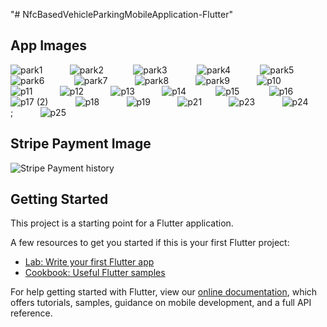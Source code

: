 "# NfcBasedVehicleParkingMobileApplication-Flutter" 


## App Images

![park1](https://user-images.githubusercontent.com/57071901/83603232-7fb8a300-a58d-11ea-8c86-a3e480bef44c.png)&nbsp;&nbsp;&nbsp;&nbsp;&nbsp;&nbsp;&nbsp;&nbsp;&nbsp;&nbsp;
![park2](https://user-images.githubusercontent.com/57071901/83603251-8ba46500-a58d-11ea-9e63-f6d0b7605c8a.png) &nbsp;&nbsp;&nbsp;&nbsp;&nbsp;&nbsp;&nbsp;&nbsp;&nbsp;&nbsp;
![park3](https://user-images.githubusercontent.com/57071901/83603266-95c66380-a58d-11ea-8ddb-af287943ca58.png) &nbsp;&nbsp;&nbsp;&nbsp;&nbsp;&nbsp;&nbsp;&nbsp;&nbsp;&nbsp;
![park4](https://user-images.githubusercontent.com/57071901/83603295-9eb73500-a58d-11ea-8b13-85256bfd8480.png) &nbsp;&nbsp;&nbsp;&nbsp;&nbsp;&nbsp;&nbsp;&nbsp;&nbsp;&nbsp;
![park5](https://user-images.githubusercontent.com/57071901/83603312-a7a80680-a58d-11ea-9c47-0affe1af29b6.png)&nbsp;&nbsp;&nbsp;&nbsp;&nbsp;&nbsp;&nbsp;&nbsp;&nbsp;&nbsp;
![park6](https://user-images.githubusercontent.com/57071901/83603332-b098d800-a58d-11ea-9cdd-560c12e13990.png) &nbsp;&nbsp;&nbsp;&nbsp;&nbsp;&nbsp;&nbsp;&nbsp;&nbsp;&nbsp;
![park7](https://user-images.githubusercontent.com/57071901/83603349-b7274f80-a58d-11ea-8085-adfc5157351e.png)&nbsp;&nbsp;&nbsp;&nbsp;&nbsp;&nbsp;&nbsp;&nbsp;&nbsp;&nbsp;
![park8](https://user-images.githubusercontent.com/57071901/83603369-bd1d3080-a58d-11ea-8752-492a68722c35.png)&nbsp;&nbsp;&nbsp;&nbsp;&nbsp;&nbsp;&nbsp;&nbsp;&nbsp;&nbsp;
![park9](https://user-images.githubusercontent.com/57071901/83603376-c3131180-a58d-11ea-874c-660b418df996.PNG)&nbsp;&nbsp;&nbsp;&nbsp;&nbsp;&nbsp;&nbsp;&nbsp;&nbsp;&nbsp;
![p10](https://user-images.githubusercontent.com/57071901/83603385-c8705c00-a58d-11ea-85b1-54eba21dc7cc.png)&nbsp;&nbsp;&nbsp;&nbsp;&nbsp;&nbsp;&nbsp;&nbsp;&nbsp;&nbsp;
![p11](https://user-images.githubusercontent.com/57071901/83603395-cd351000-a58d-11ea-9ccd-0b97e2e5636c.png)&nbsp;&nbsp;&nbsp;&nbsp;&nbsp;&nbsp;&nbsp;&nbsp;&nbsp;&nbsp;
![p12](https://user-images.githubusercontent.com/57071901/83603406-d1612d80-a58d-11ea-8a27-6c37995c4b3b.png)&nbsp;&nbsp;&nbsp;&nbsp;&nbsp;&nbsp;&nbsp;&nbsp;&nbsp;&nbsp;
![p13](https://user-images.githubusercontent.com/57071901/83603428-d7efa500-a58d-11ea-88c5-e429da3e2cde.png)&nbsp;&nbsp;&nbsp;&nbsp;&nbsp;&nbsp;&nbsp;&nbsp;&nbsp;&nbsp;
![p14](https://user-images.githubusercontent.com/57071901/83603586-22712180-a58e-11ea-9cc2-95f1739710e7.PNG) &nbsp;&nbsp;&nbsp;&nbsp;&nbsp;&nbsp;&nbsp;&nbsp;&nbsp;&nbsp;
![p15](https://user-images.githubusercontent.com/57071901/83603604-27ce6c00-a58e-11ea-8b26-a56301ce6ec2.png) &nbsp;&nbsp;&nbsp;&nbsp;&nbsp;&nbsp;&nbsp;&nbsp;&nbsp;&nbsp;
![p16](https://user-images.githubusercontent.com/57071901/83603647-3b79d280-a58e-11ea-9b2d-1f60818c7df0.png)&nbsp;&nbsp;&nbsp;&nbsp;&nbsp;&nbsp;&nbsp;&nbsp;&nbsp;&nbsp;
![p17 (2)](https://user-images.githubusercontent.com/57071901/83603675-47659480-a58e-11ea-918c-b15ce1ba9e37.png)&nbsp;&nbsp;&nbsp;&nbsp;&nbsp;&nbsp;&nbsp;&nbsp;&nbsp;&nbsp;
![p18](https://user-images.githubusercontent.com/57071901/83603688-4d5b7580-a58e-11ea-826e-a817fcfd5893.png)&nbsp;&nbsp;&nbsp;&nbsp;&nbsp;&nbsp;&nbsp;&nbsp;&nbsp;&nbsp;
![p19](https://user-images.githubusercontent.com/57071901/83603700-52b8c000-a58e-11ea-98da-4924886244bc.png)&nbsp;&nbsp;&nbsp;&nbsp;&nbsp;&nbsp;&nbsp;&nbsp;&nbsp;&nbsp;
![p21](https://user-images.githubusercontent.com/57071901/83603747-69f7ad80-a58e-11ea-9fe3-15e1cfa1831d.png)&nbsp;&nbsp;&nbsp;&nbsp;&nbsp;&nbsp;&nbsp;&nbsp;&nbsp;&nbsp;
![p23](https://user-images.githubusercontent.com/57071901/83603773-724fe880-a58e-11ea-8863-6ff2115dc33c.PNG)&nbsp;&nbsp;&nbsp;&nbsp;&nbsp;&nbsp;&nbsp;&nbsp;&nbsp;&nbsp;
![p24](https://user-images.githubusercontent.com/57071901/83603788-7845c980-a58e-11ea-9dfe-db1506bc260c.PNG);&nbsp;&nbsp;&nbsp;&nbsp;&nbsp;&nbsp;&nbsp;&nbsp;&nbsp;&nbsp;
![p25](https://user-images.githubusercontent.com/57071901/83603806-7ed44100-a58e-11ea-9a0f-cc4d8fe349d5.png)&nbsp;&nbsp;&nbsp;&nbsp;&nbsp;&nbsp;&nbsp;&nbsp;&nbsp;&nbsp;


## Stripe Payment Image

![Stripe Payment history](https://user-images.githubusercontent.com/57071901/85949515-b1484280-b970-11ea-8ab4-bbc85f0232ff.png)

## Getting Started

This project is a starting point for a Flutter application.

A few resources to get you started if this is your first Flutter project:

- [Lab: Write your first Flutter app](https://flutter.dev/docs/get-started/codelab)
- [Cookbook: Useful Flutter samples](https://flutter.dev/docs/cookbook)

For help getting started with Flutter, view our
[online documentation](https://flutter.dev/docs), which offers tutorials,
samples, guidance on mobile development, and a full API reference.
